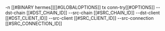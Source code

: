 -n [[#BINARY hermes]][[#GLOBALOPTIONS]] tx conn-try[[#OPTIONS]] --dst-chain [[#DST_CHAIN_ID]] --src-chain [[#SRC_CHAIN_ID]] --dst-client [[#DST_CLIENT_ID]] --src-client [[#SRC_CLIENT_ID]] --src-connection [[#SRC_CONNECTION_ID]]
